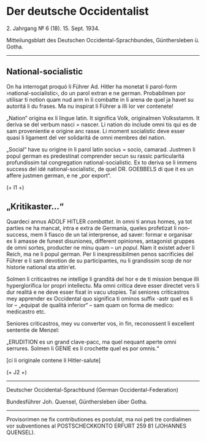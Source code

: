 # Der deutsche Occidentalist

2\. Jahrgang №  6 (18). 15. Sept. 1934.

Mitteilungsblatt des Deutschen Occidental-Sprachbundes, Günthersleben ü. Gotha.

---

## National-socialistic

On ha interrogat proquó li Führer Ad. Hitler ha monetat li parol-form ›national-socialistic‹, do un parol extran e ne german. Probabilmen por utilisar ti notion quam nud arm in li combatte in li arena de quel ja havet su autoritá li du frases. Ma nu inspirat li Führer a illi lor ver contenete!

„Nation“ origina ex li lingue latin. It significa Volk, originalmen Volksstamm. It deriva se del verbum nasci = nascer. Li nation do include omni tis qui es de sam provenientie e origine anc rasse. Li moment socialistic deve esser quasi li ligament del ver solidaritá de omni membres del nation.

„Social“ have su origine in li parol latin socius = socio, camarad. Justmen li popul german es predestinat comprender secun su rassic particularitá profundissim tal congregation national-socialistic. Ex to deriva se li immens success del idé national-socialistic, de quel DR. GOEBBELS di que it es un affere justmen german, e ne „por export“.

(+ I1 +)

## „Kritikaster...“

Quardeci annus ADOLF HITLER *combattet*. In omni ti annus homes, ya tot parties ne ha mancat, intra e extra de Germania, queles profetizat li non-success, mem li fiasco de un tal interprense, ad saver: formar e organisar ex li amasse de funest disuniones, different opiniones, antagonist gruppes de omni sortes, producter ne minu quam – *un popul*. Nam it existet adver li Reich, ma ne li popul german. Per li inexpressibilmen penos sacrificies del Führer e li sam devotion de su participantes, nu li grandissim scop de nor historie national sta attin'et.

Solmen li criticastres ne intellige li granditá del hor e de ti mission benque illi hyperglorifica lor propri intellectu. Ma omni critica deve esser directet vers li dur realitá e ne deve esser fixat in vacu utopies. Tal seniores criticastros mey apprender ex Occidental quo significa ti ominos suffix -astr quel es li lor – „equipat de qualitá inferior“ – sam quam on forma de medico: medicastro etc.

Seniores criticastros, mey vu converter vos, in fin, reconossent li excellent sententie de Menzel:

„ERUDITION es un grand clave-pacc, ma quel nequant aperte omni serrures. Solmen li GENIE es li crochette quel es por omnis.“

[ci li originale contene li Hitler-salute]

(+ J2 +)

---

Deutscher Occidental-Sprachbund (German Occidental-Federation)

Bundesführer Joh. Quensel, Günthersleben über Gotha.

---

Provisorimen ne fix contributiones es postulat, ma noi peti tre cordialmen vor subventiones al POSTSCHECKKONTO ERFURT 259 81 (JOHANNES QUENSEL).
